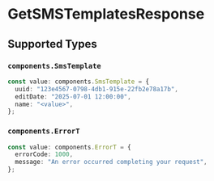# GetSMSTemplatesResponse


## Supported Types

### `components.SmsTemplate`

```typescript
const value: components.SmsTemplate = {
  uuid: "123e4567-0798-4db1-915e-22fb2e78a17b",
  editDate: "2025-07-01 12:00:00",
  name: "<value>",
};
```

### `components.ErrorT`

```typescript
const value: components.ErrorT = {
  errorCode: 1000,
  message: "An error occurred completing your request",
};
```


